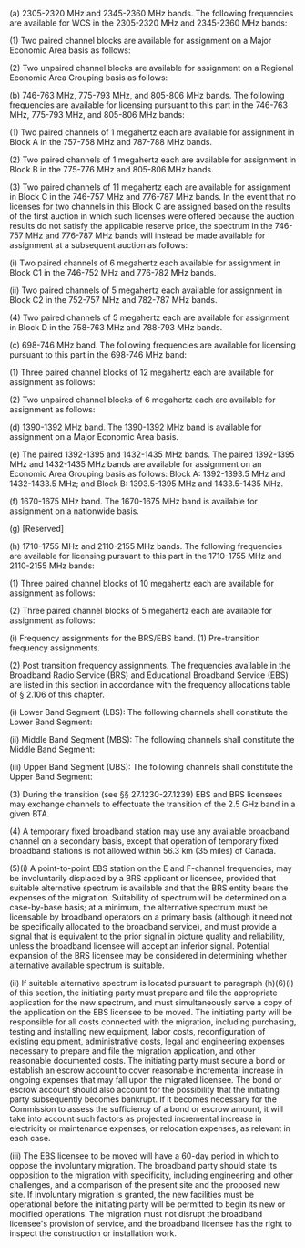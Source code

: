 (a) 2305-2320 MHz and 2345-2360 MHz bands. The following frequencies are available for WCS in the 2305-2320 MHz and 2345-2360 MHz bands:

(1) Two paired channel blocks are available for assignment on a Major Economic Area basis as follows:
              

(2) Two unpaired channel blocks are available for assignment on a Regional Economic Area Grouping basis as follows:
              

(b) 746-763 MHz, 775-793 MHz, and 805-806 MHz bands. The following frequencies are available for licensing pursuant to this part in the 746-763 MHz, 775-793 MHz, and 805-806 MHz bands:

(1) Two paired channels of 1 megahertz each are available for assignment in Block A in the 757-758 MHz and 787-788 MHz bands.

(2) Two paired channels of 1 megahertz each are available for assignment in Block B in the 775-776 MHz and 805-806 MHz bands.

(3) Two paired channels of 11 megahertz each are available for assignment in Block C in the 746-757 MHz and 776-787 MHz bands. In the event that no licenses for two channels in this Block C are assigned based on the results of the first auction in which such licenses were offered because the auction results do not satisfy the applicable reserve price, the spectrum in the 746-757 MHz and 776-787 MHz bands will instead be made available for assignment at a subsequent auction as follows:

(i) Two paired channels of 6 megahertz each available for assignment in Block C1 in the 746-752 MHz and 776-782 MHz bands.

(ii) Two paired channels of 5 megahertz each available for assignment in Block C2 in the 752-757 MHz and 782-787 MHz bands.

(4) Two paired channels of 5 megahertz each are available for assignment in Block D in the 758-763 MHz and 788-793 MHz bands.

(c) 698-746 MHz band. The following frequencies are available for licensing pursuant to this part in the 698-746 MHz band:

(1) Three paired channel blocks of 12 megahertz each are available for assignment as follows:
              

(2) Two unpaired channel blocks of 6 megahertz each are available for assignment as follows:
              

(d) 1390-1392 MHz band. The 1390-1392 MHz band is available for assignment on a Major Economic Area basis.

(e) The paired 1392-1395 and 1432-1435 MHz bands. The paired 1392-1395 MHz and 1432-1435 MHz bands are available for assignment on an Economic Area Grouping basis as follows: Block A: 1392-1393.5 MHz and 1432-1433.5 MHz; and Block B: 1393.5-1395 MHz and 1433.5-1435 MHz.

(f) 1670-1675 MHz band. The 1670-1675 MHz band is available for assignment on a nationwide basis.

(g) [Reserved]

(h) 1710-1755 MHz and 2110-2155 MHz bands. The following frequencies are available for licensing pursuant to this part in the 1710-1755 MHz and 2110-2155 MHz bands:

(1) Three paired channel blocks of 10 megahertz each are available for assignment as follows:
              

(2) Three paired channel blocks of 5 megahertz each are available for assignment as follows:
              

(i) Frequency assignments for the BRS/EBS band. (1) Pre-transition frequency assignments.
              

(2) Post transition frequency assignments. The frequencies available in the Broadband Radio Service (BRS) and Educational Broadband Service (EBS) are listed in this section in accordance with the frequency allocations table of § 2.106 of this chapter.

(i) Lower Band Segment (LBS): The following channels shall constitute the Lower Band Segment:
              

(ii) Middle Band Segment (MBS): The following channels shall constitute the Middle Band Segment:
              

(iii) Upper Band Segment (UBS): The following channels shall constitute the Upper Band Segment:
              

(3) During the transition (see §§ 27.1230-27.1239) EBS and BRS licensees may exchange channels to effectuate the transition of the 2.5 GHz band in a given BTA.

(4) A temporary fixed broadband station may use any available broadband channel on a secondary basis, except that operation of temporary fixed broadband stations is not allowed within 56.3 km (35 miles) of Canada.

(5)(i) A point-to-point EBS station on the E and F-channel frequencies, may be involuntarily displaced by a BRS applicant or licensee, provided that suitable alternative spectrum is available and that the BRS entity bears the expenses of the migration. Suitability of spectrum will be determined on a case-by-base basis; at a minimum, the alternative spectrum must be licensable by broadband operators on a primary basis (although it need not be specifically allocated to the broadband service), and must provide a signal that is equivalent to the prior signal in picture quality and reliability, unless the broadband licensee will accept an inferior signal. Potential expansion of the BRS licensee may be considered in determining whether alternative available spectrum is suitable.

(ii) If suitable alternative spectrum is located pursuant to paragraph (h)(6)(i) of this section, the initiating party must prepare and file the appropriate application for the new spectrum, and must simultaneously serve a copy of the application on the EBS licensee to be moved. The initiating party will be responsible for all costs connected with the migration, including purchasing, testing and installing new equipment, labor costs, reconfiguration of existing equipment, administrative costs, legal and engineering expenses necessary to prepare and file the migration application, and other reasonable documented costs. The initiating party must secure a bond or establish an escrow account to cover reasonable incremental increase in ongoing expenses that may fall upon the migrated licensee. The bond or escrow account should also account for the possibility that the initiating party subsequently becomes bankrupt. If it becomes necessary for the Commission to assess the sufficiency of a bond or escrow amount, it will take into account such factors as projected incremental increase in electricity or maintenance expenses, or relocation expenses, as relevant in each case.

(iii) The EBS licensee to be moved will have a 60-day period in which to oppose the involuntary migration. The broadband party should state its opposition to the migration with specificity, including engineering and other challenges, and a comparison of the present site and the proposed new site. If involuntary migration is granted, the new facilities must be operational before the initiating party will be permitted to begin its new or modified operations. The migration must not disrupt the broadband licensee's provision of service, and the broadband licensee has the right to inspect the construction or installation work.


